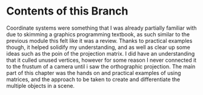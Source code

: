 # Contents of this Branch
Coordinate systems were something that I was already partially familiar with due to skimming a graphics programming textbook, as such similar to the previous module this felt like it was a review. Thanks to practical examples though, it helped solidify my understanding, and as well as clear up some ideas such as the poin of the projection matrix. I did have an understanding that it culled unused vertices, however for some reason I never connected it to the frustum of a camera until i saw the orthographic projection. The main part of this chapter was the hands on and practical examples of using matrices, and the approach to be taken to create and differentiate the multiple objects in a scene.
